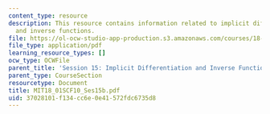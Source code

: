 ```yaml
---
content_type: resource
description: This resource contains information related to implicit differentiation
  and inverse functions.
file: https://ol-ocw-studio-app-production.s3.amazonaws.com/courses/18-01sc-single-variable-calculus-fall-2010/37028101f134cc6e0e41572fdc6735d8_MIT18_01SCF10_Ses15b.pdf
file_type: application/pdf
learning_resource_types: []
ocw_type: OCWFile
parent_title: 'Session 15: Implicit Differentiation and Inverse Functions'
parent_type: CourseSection
resourcetype: Document
title: MIT18_01SCF10_Ses15b.pdf
uid: 37028101-f134-cc6e-0e41-572fdc6735d8
---
```

